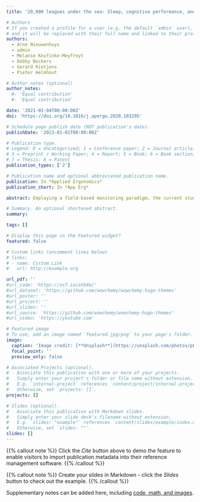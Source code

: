 ```yaml
---
title: '20,000 leagues under the sea: Sleep, cognitive performance, and self-reported recovery status during a 67-day military submarine mission'

# Authors
# If you created a profile for a user (e.g. the default `admin` user), write the username (folder name) here
# and it will be replaced with their full name and linked to their profile.
authors:
  - Arne Nieuwenhuys
  - admin
  - Melanie Knufinke-Meyfroyt
  - Debby Beckers
  - Gerard Rietjens
  - Pieter Helmhout

# Author notes (optional)
author_notes:
  #- 'Equal contribution'
  #- 'Equal contribution'

date: '2021-01-04T00:00:00Z'
doi: 'https://doi.org/10.1016/j.apergo.2020.103295'

# Schedule page publish date (NOT publication's date).
publishDate: '2023-01-01T00:00:00Z'

# Publication type.
# Legend: 0 = Uncategorized; 1 = Conference paper; 2 = Journal article;
# 3 = Preprint / Working Paper; 4 = Report; 5 = Book; 6 = Book section;
# 7 = Thesis; 8 = Patent
publication_types: ['2']

# Publication name and optional abbreviated publication name.
publication: In *Applied Ergonomics*
publication_short: In *App Erg*

abstract: Employing a field-based monitoring paradigm, the current study examined day-to-day fluctuations in actigraphy-based sleep recordings, cognitive performance (10-min psychomotor vigilance test; PVT), and self-reported recovery status among 14 submariners throughout a 67-day military mission. Mission averages reflected suboptimal sleep that was of short overall duration (5:46 ± 1:29 h per 24-h day) and relatively low efficiency (82.5 ± 9.9%); suboptimal levels of cognitive performance (PVT mRT = 283 ± 35 ms; PVT response errors = 5.3 ± 4.8); and moderate levels of self-reported recovery. Whilst self-reported recovery status remained stable across mission days, small but consistent day-to-day increases in sleep onset latency and PVT mRT accumulated to reflect meaningful deterioration in sleep and cognitive performance across the entire 67-day mission (i.e., 47% and 16% of the overall mission average, respectively). Future work is required to corroborate the current findings, firmly establish underlying causes, and make evidence-based suggestions for interventions to improve and uphold submariners’ health and performance.

# Summary. An optional shortened abstract.
summary: 

tags: []

# Display this page in the Featured widget?
featured: false

# Custom links (uncomment lines below)
# links:
# - name: Custom Link
#   url: http://example.org

url_pdf: ''
#url_code: 'https://osf.io/atb4e/'
#url_dataset: 'https://github.com/wowchemy/wowchemy-hugo-themes'
#url_poster: ''
#url_project: ''
#url_slides: ''
#url_source: 'https://github.com/wowchemy/wowchemy-hugo-themes'
#url_video: 'https://youtube.com'

# Featured image
# To use, add an image named `featured.jpg/png` to your page's folder.
image:
  caption: 'Image credit: [**Unsplash**](https://unsplash.com/photos/pLCdAaMFLTE)'
  focal_point: ''
  preview_only: false

# Associated Projects (optional).
#   Associate this publication with one or more of your projects.
#   Simply enter your project's folder or file name without extension.
#   E.g. `internal-project` references `content/project/internal-project/index.md`.
#   Otherwise, set `projects: []`.
projects: []

# Slides (optional).
#   Associate this publication with Markdown slides.
#   Simply enter your slide deck's filename without extension.
#   E.g. `slides: "example"` references `content/slides/example/index.md`.
#   Otherwise, set `slides: ""`.
slides: []
---
```


{{% callout note %}}
Click the _Cite_ button above to demo the feature to enable visitors to import publication metadata into their reference management software.
{{% /callout %}}

{{% callout note %}}
Create your slides in Markdown - click the _Slides_ button to check out the example.
{{% /callout %}}

Supplementary notes can be added here, including [code, math, and images](https://wowchemy.com/docs/writing-markdown-latex/).
